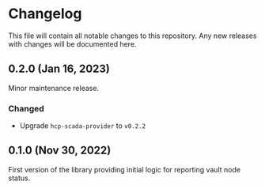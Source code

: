 # Changelog
This file will contain all notable changes to this repository. Any new releases
with changes will be documented here.

## 0.2.0 (Jan 16, 2023)
Minor maintenance release.

### Changed
- Upgrade `hcp-scada-provider` to `v0.2.2`

## 0.1.0 (Nov 30, 2022)
First version of the library providing initial logic for reporting vault node status.
